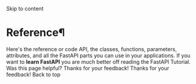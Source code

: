Skip to content 
# Reference¶
Here's the reference or code API, the classes, functions, parameters, attributes, and all the FastAPI parts you can use in your applications.
If you want to **learn FastAPI** you are much better off reading the FastAPI Tutorial.
Was this page helpful? 
Thanks for your feedback! 
Thanks for your feedback! 
Back to top 
